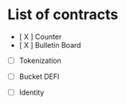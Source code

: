 # List of contracts

- [ X ] Counter
- [ X ] Bulletin Board
- [ ] Tokenization
- [ ] Bucket DEFI
- [ ] Identity


